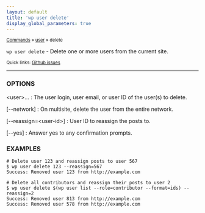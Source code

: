 ```yaml
---
layout: default
title: 'wp user delete'
display_global_parameters: true
---
```


<small>[Commands](/commands/) &raquo; [user](/commands/user/) &raquo; delete</small>

`wp user delete` - Delete one or more users from the current site.

<small>Quick links: <a href="https://github.com/wp-cli/wp-cli/issues?q=is%3Aopen+label%3Acommand%3Auser-delete+sort%3Aupdated-desc">Github issues</a></small>

<hr />

### OPTIONS

&lt;user&gt;...
: The user login, user email, or user ID of the user(s) to delete.

[\--network]
: On multisite, delete the user from the entire network.

[\--reassign=&lt;user-id&gt;]
: User ID to reassign the posts to.

[\--yes]
: Answer yes to any confirmation prompts.

### EXAMPLES

    # Delete user 123 and reassign posts to user 567
    $ wp user delete 123 --reassign=567
    Success: Removed user 123 from http://example.com

    # Delete all contributors and reassign their posts to user 2
    $ wp user delete $(wp user list --role=contributor --format=ids) --reassign=2
    Success: Removed user 813 from http://example.com
    Success: Removed user 578 from http://example.com



